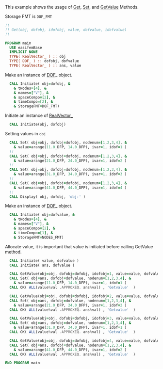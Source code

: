 This example shows the usage of [Get](Get.md), [Set](Set.md), and [GetValue](GetValue.md) Methods. 

Storage FMT is `DOF_FMT`

```fortran
!!
!! Get(obj, dofobj, idofobj, value, dofvalue, idofvalue)
!!
```

```fortran
PROGRAM main
  USE easifemBase
  IMPLICIT NONE
  TYPE( RealVector_ ) :: obj
  TYPE( DOF_ ) :: dofobj, dofvalue
  TYPE( RealVector_ ) :: ans, value
```

Make an instance of [DOF_](../DOF/DOF_.md) object.

```fortran
  CALL Initiate( obj=dofobj, &
    & tNodes=[4], &
    & names=["V"], &
    & spaceCompo=[2], &
    & timeCompo=[2], &
    & StorageFMT=DOF_FMT)
```

Initiate an instance of [RealVector_](RealVector_.md)

```fortran
  CALL Initiate(obj, dofobj)
```


Setting values in `obj`

```fortran
  CALL Set( obj=obj, dofobj=dofobj, nodenum=[1,2,3,4], &
    & value=arange(11.0_DFP, 14.0_DFP), ivar=1, idof=1 )
  !!
  CALL Set( obj=obj, dofobj=dofobj, nodenum=[1,2,3,4], &
    & value=arange(21.0_DFP, 24.0_DFP), ivar=1, idof=2 )
  !!
  CALL Set( obj=obj, dofobj=dofobj, nodenum=[1,2,3,4], &
    & value=arange(31.0_DFP, 34.0_DFP), ivar=1, idof=3 )
  !!
  CALL Set( obj=obj, dofobj=dofobj, nodenum=[1,2,3,4], &
    & value=arange(41.0_DFP, 44.0_DFP), ivar=1, idof=4 )
  !!
  CALL Display( obj, dofobj, 'obj:' )
```

Make an instance of [DOF_](../DOF/DOF_.md) object.

```fortran
  CALL Initiate( obj=dofvalue, &
    & tNodes=[4], &
    & names=["V"], &
    & spaceCompo=[2], &
    & timeCompo=[1], &
    & StorageFMT=NODES_FMT)
```

Allocate value, it is important that value is initiated before calling GetValue method.

```fortran
  CALL Initiate( value, dofvalue )
  CALL Initiate( ans, dofvalue )
```

```fortran
  CALL GetValue(obj=obj, dofobj=dofobj, idofobj=1, value=value, dofvalue=dofvalue, idofvalue=1)
  CALL Set( obj=ans, dofobj=dofvalue, nodenum=[1,2,3,4], &
    & value=arange(11.0_DFP, 14.0_DFP), ivar=1, idof=1 )
  CALL OK( ALL(value%val .APPROXEQ. ans%val) , 'Getvalue'  )
```

```fortran
  CALL GetValue(obj=obj, dofobj=dofobj, idofobj=2, value=value, dofvalue=dofvalue, idofvalue=2)
  CALL Set( obj=ans, dofobj=dofvalue, nodenum=[1,2,3,4], &
    & value=arange(21.0_DFP, 24.0_DFP), ivar=1, idof=2 )
  CALL OK( ALL(value%val .APPROXEQ. ans%val) , 'Getvalue'  )
```

```fortran
  CALL GetValue(obj=obj, dofobj=dofobj, idofobj=3, value=value, dofvalue=dofvalue, idofvalue=1)
  CALL Set( obj=ans, dofobj=dofvalue, nodenum=[1,2,3,4], &
    & value=arange(31.0_DFP, 34.0_DFP), ivar=1, idof=1 )
  CALL OK( ALL(value%val .APPROXEQ. ans%val) , 'Getvalue'  )
```

```fortran
  CALL GetValue(obj=obj, dofobj=dofobj, idofobj=4, value=value, dofvalue=dofvalue, idofvalue=2)
  CALL Set( obj=ans, dofobj=dofvalue, nodenum=[1,2,3,4], &
    & value=arange(41.0_DFP, 44.0_DFP), ivar=1, idof=2 )
  CALL OK( ALL(value%val .APPROXEQ. ans%val) , 'Getvalue'  )
```

```fortran
END PROGRAM main
```
